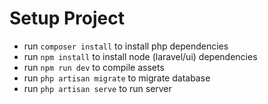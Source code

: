 # Setup Project

- run `composer install` to install php dependencies
- run `npm install` to install node (laravel/ui) dependencies
- run `npm run dev` to compile assets
- run `php artisan migrate` to migrate database
- run `php artisan serve` to run server